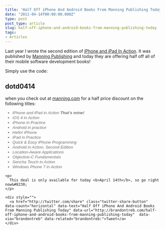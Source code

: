 ```yaml
---
title: 'Half Off iPhone And Android Books From Manning Publishing Today'
date: "2011-04-14T00:00:00.000Z"
type: post 
post_type: article
slug: half-off-iphone-and-android-books-from-manning-publishing-today
tags: 
- Articles
---
```

Last year I wrote the second edition of [iPhone and iPad In Action][1]. It was published by [Manning Publishing][2] and today they are offering half off all of their mobile software development books!

Simply use the code:

## dotd0414

when you check out at [manning.com][3] for a half price discount on the following titles:

<ul style="LIST-STYLE-TYPE: disc; MARGIN-TOP: 0px;">
  <span style="LINE-HEIGHT: 120%; COLOR: #727272; FONT-SIZE: 10pt; text-align:left; FONT-FAMILY: Lucida Grande, Arial, Helvetica, Geneva, Verdana, sans-serif;"> </p> 
  
  <li>
    <a style="FONT-STYLE: italic; COLOR: #727272; TEXT-DECORATION: none" href="http://www.manning.com/trebitowski/" shape=rect track="on" linktype="link">iPhone and iPad in Action <b>That&#8217;s mine!</b></a>
  </li>
  <li>
    <a style="FONT-STYLE: italic; COLOR: #727272; TEXT-DECORATION: none" href="http://www.manning.com/jharrington/" shape=rect track="on" linktype="link">iOS 4 in Action</a>
  </li>
  <li>
    <a style="FONT-STYLE: italic; COLOR: #727272; TEXT-DECORATION: none" href="http://www.manning.com/cahill/" shape=rect track="on" linktype="link">iPhone in Practice</a>
  </li>
  <li>
    <a style="FONT-STYLE: italic; COLOR: #727272; TEXT-DECORATION: none" href="http://www.manning.com/collins/" shape=rect track="on" linktype="link">Android in practice</a>
  </li>
  <li>
    <a style="FONT-STYLE: italic; COLOR: #727272; TEXT-DECORATION: none" href="http://www.manning.com/franco/" shape=rect track="on" linktype="link">Hello! iPhone</a>
  </li>
  <li>
    <a style="FONT-STYLE: italic; COLOR: #727272; TEXT-DECORATION: none" href="http://www.manning.com/crawford/" shape=rect track="on" linktype="link">iPad in Practice</a>
  </li>
  <li>
    <a style="FONT-STYLE: italic; COLOR: #727272; TEXT-DECORATION: none" href="http://www.manning.com/harwani/" shape=rect track="on" linktype="link">Quick & Easy iPhone Programming</a>
  </li>
  <li>
    <a style="FONT-STYLE: italic; COLOR: #727272; TEXT-DECORATION: none" href="http://www.manning.com/ableson2/" shape=rect track="on" linktype="link">Android in Action, Second Edition</a>
  </li>
  <li>
    <a style="font-style: italic; color: rgb(114, 114, 114); text-decoration: none;" track="on" href="http://www.manning.com/ferraro/" shape="rect" linktype="link">Location-Aware Applications</a>&nbsp;
  </li>
  <li>
    <a style="font-style: italic; color: rgb(114, 114, 114); text-decoration: none;" track="on" href="http://www.manning.com/fairbairn/" shape="rect" linktype="link">Objective-C Fundamentals</a>&nbsp;
  </li>
  <li>
    <a style="font-style: italic; color: rgb(114, 114, 114); text-decoration: none;" track="on" href="http://www.manning.com/garcia2/" shape="rect" linktype="link">Sencha Touch in Action</a>&nbsp;
  </li>
  <li>
    <a style="font-style: italic; color: rgb(114, 114, 114); text-decoration: none;" track="on" href="http://www.manning.com/perga/" shape="rect" linktype="link">Windows Phone 7 in Action</a>&nbsp;
  </li>
  <p>
    </span></ul> 
    
    <p>
      This deal is only available for today <b>April 14th</b>, so go right now&#8230;
    </p>
    
    <div style="">
      <a href="http://twitter.com/share" class="twitter-share-button" data-count="horizontal" data-text="Half Off iPhone And Android Books From Manning Publishing Today" data-url="http://brandontreb.com/half-off-iphone-and-android-books-from-manning-publishing-today"  data-via="brandontreb" data-related="brandontreb:">Tweet</a>
    </div>

 [1]: http://manning.com/trebitowski
 [2]: http://manning.com/
 [3]: http://manning.com